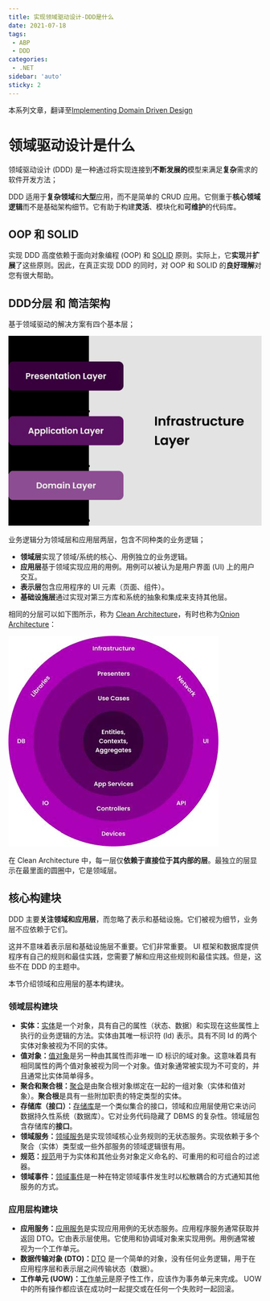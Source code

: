 ```yaml
---
title: 实现领域驱动设计-DDD是什么
date: 2021-07-18
tags:
 - ABP
 - DDD
categories:
 - .NET
sidebar: 'auto'
sticky: 2
---
```


本系列文章，翻译至[Implementing Domain Driven Design](https://abp.io/books/implementing-domain-driven-design)
<!-- more -->

# 领域驱动设计是什么

领域驱动设计 (DDD) 是一种通过将实现连接到**不断发展的**模型来满足**复杂**需求的软件开发方法；

DDD 适用于**复杂领域**和**大型**应用，而不是简单的 CRUD 应用。它侧重于**核心领域逻辑**而不是基础架构细节。它有助于构建**灵活**、模块化和**可维护**的代码库。



## OOP 和 SOLID

实现 DDD 高度依赖于面向对象编程 (OOP) 和 [SOLID](https://en.wikipedia.org/wiki/SOLID) 原则。实际上，它**实现**并**扩展**了这些原则。因此，在真正实现 DDD 的同时，对 OOP 和 SOLID 的**良好理解**对您有很大帮助。



## DDD分层 和 简洁架构

基于领域驱动的解决方案有四个基本层；

![image-20210718125925460](./02_What_Is_DDD.assets/image-20210718125925460.png)

业务逻辑分为领域层和应用层两层，包含不同种类的业务逻辑；

- **领域层**实现了领域/系统的核心、用例独立的业务逻辑。
- **应用层**基于领域实现应用的用例。用例可以被认为是用户界面 (UI) 上的用户交互。
- **表示层**包含应用程序的 UI 元素（页面、组件）。
- **基础设施层**通过实现对第三方库和系统的抽象和集成来支持其他层。



相同的分层可以如下图所示，称为 [Clean Architecture](https://8thlight.com/blog/uncle-bob/2012/08/13/the-clean-architecture.html)，有时也称为[Onion Architecture](https://jeffreypalermo.com/blog/the-onion-architecture-part-1/)：

![Implementing_Domain_Driven_Design](./02_What_Is_DDD.assets/Implementing_Domain_Driven_Design.jpg)

在 Clean Architecture 中，每一层仅**依赖于直接位于其内部的层**。最独立的层显示在最里面的圆圈中，它是领域层。



## 核心构建块

DDD 主要**关注领域和应用层**，而忽略了表示和基础设施。它们被视为细节，业务层不应依赖于它们。

这并不意味着表示层和基础设施层不重要。它们非常重要。 UI 框架和数据库提供程序有自己的规则和最佳实践，您需要了解和应用这些规则和最佳实践。但是，这些不在 DDD 的主题中。

本节介绍领域和应用层的基本构建块。



### 领域层构建块

- **实体：**[实体](https://docs.abp.io/en/abp/latest/Entities)是一个对象，具有自己的属性（状态、数据）和实现在这些属性上执行的业务逻辑的方法。实体由其唯一标识符 (Id) 表示。具有不同 Id 的两个实体对象被视为不同的实体。
- **值对象：**[值对象](https://docs.abp.io/en/abp/latest/Value-Objects)是另一种由其属性而非唯一 ID 标识的域对象。这意味着具有相同属性的两个值对象被视为同一个对象。值对象通常被实现为不可变的，并且通常比实体简单得多。
- **聚合和聚合根：**[聚合](https://docs.abp.io/en/abp/latest/Entities)是由聚合根对象绑定在一起的一组对象（实体和值对象）。**聚合根**是具有一些附加职责的特定类型的实体。
- **存储库（接口）：**[存储库](https://docs.abp.io/en/abp/latest/Repositories)是一个类似集合的接口，领域和应用层使用它来访问数据持久性系统（数据库）。它对业务代码隐藏了 DBMS 的复杂性。领域层包含存储库的**接口**。
- **领域服务：**[领域服务](https://docs.abp.io/en/abp/latest/Domain-Services)是实现领域核心业务规则的无状态服务。实现依赖于多个聚合（实体）类型或一些外部服务的领域逻辑很有用。
- **规范：**[规范](https://docs.abp.io/en/abp/latest/Specifications)用于为实体和其他业务对象定义命名的、可重用的和可组合的过滤器。
- **领域事件：**[领域事件](https://docs.abp.io/en/abp/latest/Event-Bus)是一种在特定领域事件发生时以松散耦合的方式通知其他服务的方式。



### 应用层构建块

- **应用服务：**[应用服务](https://docs.abp.io/en/abp/latest/Application-Services)是实现应用用例的无状态服务。应用程序服务通常获取并返回 DTO。它由表示层使用。它使用和协调域对象来实现用例。用例通常被视为一个工作单元。
- **数据传输对象 (DTO)：**[DTO](https://docs.abp.io/en/abp/latest/Data-Transfer-Objects) 是一个简单的对象，没有任何业务逻辑，用于在应用程序层和表示层之间传输状态（数据）。
- **工作单元 (UOW)：**[工作单元](https://docs.abp.io/en/abp/latest/Unit-Of-Work)是原子性工作，应该作为事务单元来完成。 UOW 中的所有操作都应该在成功时一起提交或在任何一个失败时一起回滚。

